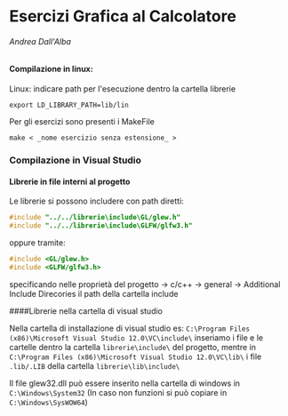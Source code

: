 # Esercizi Grafica al Calcolatore
###### Andrea Dall'Alba

#### Compilazione in linux:
Linux: indicare path per l'esecuzione dentro la cartella librerie
```
export LD_LIBRARY_PATH=lib/lin
```

Per gli esercizi sono presenti i MakeFile
```
make < _nome esercizio senza estensione_ >
```

### Compilazione in Visual Studio

#### Librerie in file interni al progetto
Le librerie si possono includere con path diretti:
```c++
#include "../../librerie\include\GL/glew.h"
#include "../../librerie\include\GLFW/glfw3.h"
```

oppure tramite:
```c++
#include <GL/glew.h>
#include <GLFW/glfw3.h>
```

specificando nelle proprietà del progetto -> c/c++ -> general -> Additional Include Direcories il path della cartella include



####Librerie nella cartella di visual studio
 
Nella cartella di installazione di visual studio es: `C:\Program Files (x86)\Microsoft Visual Studio 12.0\VC\include\` inseriamo i file e le cartelle dentro la cartella `librerie\include\` del progetto, mentre in `C:\Program Files (x86)\Microsoft Visual Studio 12.0\VC\lib\` i file `.lib/.LIB`  della cartella `librerie\lib\include\`
 
 
Il file glew32.dll può essere inserito nella cartella di windows in `C:\Windows\System32`
(In caso non funzioni si può copiare in `C:\Windows\SysWOW64`)
 